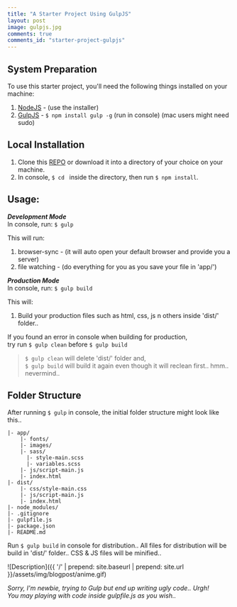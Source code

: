 ```yaml
---
title: "A Starter Project Using GulpJS"
layout: post
image: gulpjs.jpg
comments: true
comments_id: "starter-project-gulpjs"
---
```


## System Preparation
To use this starter project, you'll need the following things installed on your machine:

1. [NodeJS](http://nodejs.org) - (use the installer)
2. [GulpJS](https://github.com/gulpjs/gulp) - `$ npm install gulp -g` (run in console) (mac users might need sudo)


## Local Installation
1. Clone this [REPO](https://github.com/syahmifauzi/gulpjs-html-js-sass-minify-autoprefixer-browser-sync) or download it into a directory of your choice on your machine.
2. In console, `$ cd ` inside the directory, then run `$ npm install`.


## Usage:
_**Development Mode**_   
In console, run: `$ gulp`   

This will run:

1. browser-sync - (it will auto open your default browser and provide you a server)
2. file watching - (do everything for you as you save your file in 'app/')

_**Production Mode**_   
In console, run: `$ gulp build`

This will:

1. Build your production files such as html, css, js n others inside 'dist/' folder..   

If you found an error in console when building for production,    
try run `$ gulp clean` before `$ gulp build`

> `$ gulp clean` will delete 'dist/' folder and,   
> `$ gulp build` will build it again even though it will reclean first.. hmm.. nevermind..


## Folder Structure
After running `$ gulp` in console, the initial folder structure might look like this..

```
|- app/
    |- fonts/
    |- images/
    |- sass/
      |- style-main.scss
      |- variables.scss
    |- js/script-main.js
    |- index.html
|- dist/
    |- css/style-main.css
    |- js/script-main.js
    |- index.html
|- node_modules/
|- .gitignore
|- gulpfile.js
|- package.json
|- README.md
```

Run `$ gulp build` in console for distribution..
All files for distribution will be build in 'dist/' folder..
CSS &amp; JS files will be minified..

![Description]({{ '/' | prepend: site.baseurl | prepend: site.url }}/assets/img/blogpost/anime.gif)

*Sorry, I'm newbie, trying to Gulp but end up writing ugly code.. Urgh!*   
*You may playing with code inside gulpfile.js as you wish..*
